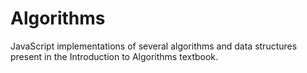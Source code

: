 # Algorithms
JavaScript implementations of several algorithms and data structures present in the Introduction to Algorithms textbook.
